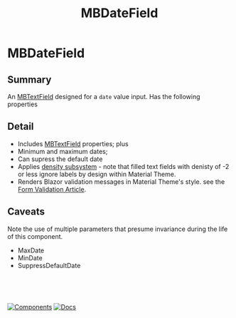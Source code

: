 ﻿---
uid: C.MBDateField
title: MBDateField
---
# MBDateField

## Summary

An [MBTextField](xref:C.MBTextField) designed for a `date` value input.
Has the following properties

## Detail

- Includes [MBTextField](xref:C.MBTextField) properties; plus
- Minimum and maximum dates;
- Can supress the default date
- Applies [density subsystem](xref:A.Density) - note that filled text fields with denisty of -2 or less ignore labels by design within Material Theme.
- Renders Blazor validation messages in Material Theme's style. see the [Form Validation Article](xref:A.FormValidation).

## Caveats

Note the use of multiple parameters that presume invariance during the
life of this component.
- MaxDate
- MinDate
- SuppressDefaultDate

&nbsp;

&nbsp;

[![Components](https://img.shields.io/static/v1?label=Components&message=Plus&color=red)](xref:A.PlusComponents)
[![Docs](https://img.shields.io/static/v1?label=API%20Documentation&message=MBNumericDecimalField&color=brightgreen)](xref:Material.Blazor.MBNumericDecimalField)

